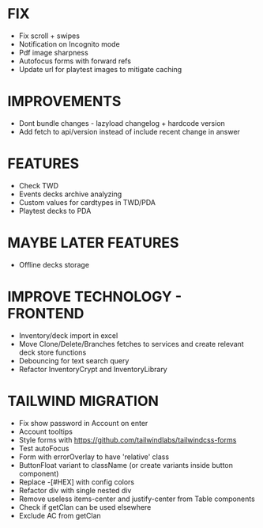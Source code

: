 # FIX
- Fix scroll + swipes
- Notification on Incognito mode
- Pdf image sharpness
- Autofocus forms with forward refs
- Update url for playtest images to mitigate caching

# IMPROVEMENTS
- Dont bundle changes - lazyload changelog + hardcode version
- Add fetch to api/version instead of include recent change in answer

# FEATURES
- Check TWD
- Events decks archive analyzing
- Custom values for cardtypes in TWD/PDA
- Playtest decks to PDA

# MAYBE LATER FEATURES
- Offline decks storage

# IMPROVE TECHNOLOGY - FRONTEND
- Inventory/deck import in excel
- Move Clone/Delete/Branches fetches to services and create relevant deck store functions
- Debouncing for text search query
- Refactor InventoryCrypt and InventoryLibrary

# TAILWIND MIGRATION
- Fix show password in Account on enter
- Account tooltips
- Style forms with https://github.com/tailwindlabs/tailwindcss-forms
- Test autoFocus
- Form with errorOverlay to have 'relative' class
- ButtonFloat variant to className (or create variants inside button component)
- Replace -[#HEX] with config colors
- Refactor div with single nested div
- Remove useless items-center and justify-center from Table components
- Check if getClan can be used elsewhere
- Exclude AC from getClan
